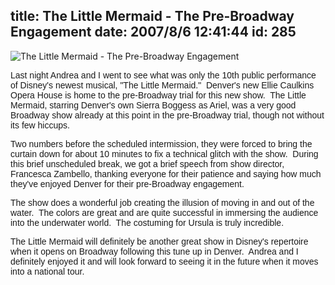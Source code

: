 title: The Little Mermaid - The Pre-Broadway Engagement
date: 2007/8/6 12:41:44
id: 285
---
![The Little Mermaid - The Pre-Broadway Engagement](/journal_images/TheLittleMermaid.jpg)

<font face="Arial">Last night Andrea and I went to see what was only the 10th public performance of Disney's newest musical, "The Little Mermaid."  Denver's new Ellie Caulkins Opera House is home to the pre-Broadway trial for this new show.  The Little Mermaid, starring Denver's own Sierra Boggess as Ariel, was a very good Broadway show already at this point in the pre-Broadway trial, though not without its few hiccups.</font>

<font face="Arial">Two numbers before the scheduled intermission, they were forced to bring the curtain down for about 10 minutes to fix a technical glitch with the show.  During this brief unscheduled break, we got a brief speech from show director, Francesca Zambello, thanking everyone for their patience and saying how much they've enjoyed Denver for their pre-Broadway engagement.</font>

<font face="Arial">The show does a wonderful job creating the illusion of moving in and out of the water.  The colors are great and are quite successful in immersing the audience into the underwater world.  The costuming for Ursula is truly incredible. </font>

<font face="Arial">The Little Mermaid will definitely be another great show in Disney's repertoire when it opens on Broadway following this tune up in Denver.  Andrea and I definitely enjoyed it and will look forward to seeing it in the future when it moves into a national tour.</font>
